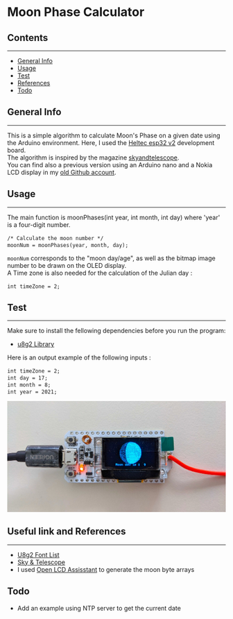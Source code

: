 # Moon Phase Calculator

## Contents
***
- [General Info](#general-info)
- [Usage](#usage)
- [Test](#test)
- [References](#useful-link-and-references)
- [Todo](#todo)







## General Info
***
This is a simple algorithm to calculate Moon's Phase on a given date using the Arduino environment. Here, I used the [Heltec esp32 v2](https://heltec.org/project/wifi-lora-32/) development board.   
The algorithm is inspired by the magazine [skyandtelescope](https://skyandtelescope.org/wp-content/plugins/observing-tools/moonphase/moon.html).   
You can find also a previous version using an Arduino nano and a Nokia LCD display in my [old Github account](https://github.com/TorLab/MoonPhaseCalculation).

## Usage
***
The main function is moonPhases(int year, int month, int day) where 'year' is a four-digit number.
```
/* Calculate the moon number */
moonNum = moonPhases(year, month, day);
```
``moonNum`` corresponds to the "moon day/age", as well as the bitmap image number to be drawn on the OLED display.   
A Time zone is also needed for the calculation of the Julian day : 
```
int timeZone = 2;
```


## Test
***
Make sure to install the fellowing dependencies before you run the program:
* [u8g2 Library](https://github.com/olikraus/u8g2/wiki)   

Here is an output example of the following inputs :
```
int timeZone = 2;
int day = 17;
int month = 8;
int year = 2021;
```

![Image text](./images/Test_Moon_Phase.jpg)



## Useful link and References
***

- [U8g2 Font List](https://github.com/olikraus/u8g2/wiki/fntlist8#5-pixel-height)
- [Sky & Telescope](https://skyandtelescope.org/wp-content/plugins/observing-tools/moonphase/moon.html)
- I used [Open LCD Assisstant](https://github.com/faytor/open_lcd_assistant) to generate the moon byte arrays 


## Todo
- Add an example using NTP server to get the current date 